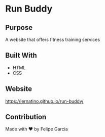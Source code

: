 # Run Buddy

## Purpose
A website that offers fitness training services

## Built With
* HTML
* CSS

## Website
https://lernatino.github.io/run-buddy/

## Contribution
Made with ❤️ by Felipe Garcia
